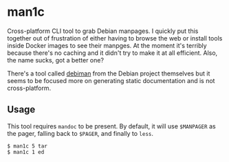 # man1c
Cross-platform CLI tool to grab Debian manpages. I quickly put this together out of frustration of either having to browse the web or install tools inside Docker images to see their manpges. At the moment it's terribly because there's no caching and it didn't try to make it at all efficient. Also, the name sucks, got a better one?

There's a tool called [debiman](https://github.com/Debian/debiman) from the Debian project themselves but it seems to be focused more on generating static documentation and is not cross-platform.

## Usage
This tool requires `mandoc` to be present. By default, it will use `$MANPAGER` as the pager, falling back to `$PAGER`, and finally to `less`.

```
$ man1c 5 tar
$ man1c 1 ed
```